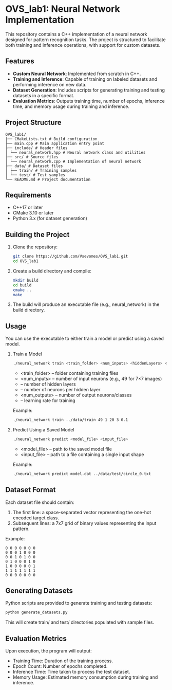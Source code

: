 # OVS_lab1: Neural Network Implementation

This repository contains a C++ implementation of a neural network designed for pattern recognition tasks. The project is structured to facilitate both training and inference operations, with support for custom datasets.

## Features

- **Custom Neural Network**: Implemented from scratch in C++.
- **Training and Inference**: Capable of training on labeled datasets and performing inference on new data.
- **Dataset Generation**: Includes scripts for generating training and testing datasets in a specific format.
- **Evaluation Metrics**: Outputs training time, number of epochs, inference time, and memory usage during training and inference.

## Project Structure

```
OVS_lab1/
├── CMakeLists.txt # Build configuration
├── main.cpp # Main application entry point
├── include/ # Header files
│ └── neural_network.hpp # Neural network class and utilities
├── src/ # Source files
│ └── neural_network.cpp # Implementation of neural network
├── data/ # Dataset files
│ ├── train/ # Training samples
│ └── test/ # Test samples
└── README.md # Project documentation
```

## Requirements

- C++17 or later
- CMake 3.10 or later
- Python 3.x (for dataset generation)

## Building the Project

1. Clone the repository:
   ```bash
   git clone https://github.com/Vsevomes/OVS_lab1.git
   cd OVS_lab1
   ```

2. Create a build directory and compile:
    ```bash
    mkdir build
    cd build
    cmake ..
    make
    ```
3. The build will produce an executable file (e.g., neural_network) in the build directory.

## Usage

You can use the executable to either train a model or predict using a saved model.

1. Train a Model

    ```bash
    ./neural_network train <train_folder> <num_inputs> <hiddenLayers> <neuronsPerLayer> <num_outputs> <learningRate>
    ```
    - <train_folder> – folder containing training files
    - <num_inputs> – number of input neurons (e.g., 49 for 7×7 images)
    - <hiddenLayers> – number of hidden layers
    - <neuronsPerLayer> – number of neurons per hidden layer
    - <num_outputs> – number of output neurons/classes
    - <learningRate> – learning rate for training

    Example:
    ```bash
    ./neural_network train ../data/train 49 1 20 3 0.1
    ```
2. Predict Using a Saved Model
    ```bash
    ./neural_network predict <model_file> <input_file>
    ```
    - <model_file> – path to the saved model file
    - <input_file> – path to a file containing a single input shape

    Example:
    ```bash
    ./neural_network predict model.dat ../data/test/circle_0.txt
    ```

## Dataset Format

Each dataset file should contain:

1. The first line: a space-separated vector representing the one-hot encoded target class.
2. Subsequent lines: a 7x7 grid of binary values representing the input pattern.

Example:
```
0 0 0 0 0 0 0
0 0 0 1 0 0 0
0 0 1 0 1 0 0
0 1 0 0 0 1 0
1 0 0 0 0 0 1
1 1 1 1 1 1 1
0 0 0 0 0 0 0
```

## Generating Datasets

Python scripts are provided to generate training and testing datasets:
```bash
python generate_datasets.py
```

This will create train/ and test/ directories populated with sample files.

## Evaluation Metrics

Upon execution, the program will output:

- Training Time: Duration of the training process.
- Epoch Count: Number of epochs completed.
- Inference Time: Time taken to process the test dataset.
- Memory Usage: Estimated memory consumption during training and inference.
